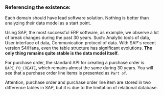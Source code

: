 ### Referencing the existence:

Each domain should have lead software solution. Nothing is better than analyzing their data model as a start point.

Using SAP, the most successful ERP software, as example, we observe a lot of break changes during the past 30 years.
Such: Analytic tools of data, User interface of data, Communication protocol of data. 
With SAP's recent version S4/Hana, even the table structure has significant evolutions. 
**The only thing remains quite stable is the data model itself.**

For purchase order, the standard API for creating a purchase order is `BAPI_PO_CREATE`, 
which remains almost the same during 30 years. You will see that a purchase order line items is presented as `Part of`.

Attention, purchase order and purchase order line item are stored in two difference tables in SAP, 
but it is due to the limitation of relational database. 
